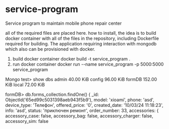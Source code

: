 # service-program
Service program to maintain mobile phone repair center

all of the required files are placed here.
how to install, the idea is to build docker container with all of the files in the repository, including Dockerfile required for building.
The application requiring interaction with mongodb which also can be provisioned with docker.



1. build docker container docker build -t service_program .
2. run docker container docker run --name service_program -p 5000:5000 service_program


Mongo
test> show dbs
admin    40.00 KiB
config   96.00 KiB
formDB  152.00 KiB
local    72.00 KiB

formDB> db.forms_collection.findOne()
{
  _id: ObjectId('65ed99c5031398aeb943f5b9'),
  model: 'xioami',
  phone: 'asd',
  device_type: 'Телефон',
  offered_price: '0',
  created_date: '10/03/24 11:18:23',
  info: 'asd',
  status: 'приключен ремонт',
  order_number: 33,
  accessories: {
    accessory_case: false,
    accessory_bag: false,
    accessory_charger: false,
    accessory_sim: false
